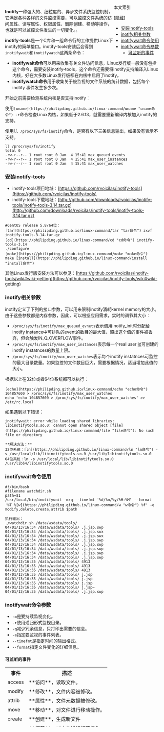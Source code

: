 <div id="content-index" class="content-index" style="float:right;">

<div class="content-index-title">本文索引</div>

[[隐藏](javascript:content_index_toggleToc())] <script type="text/javascript" language="javascript">window.content_index_showTocToggle=true;function content_index_toggleToc(){var tts="显示";var tth="隐藏";if(window.content_index_showTocToggle){window.content_index_showTocToggle=false;document.getElementById("content-index-contents").style.display="none";document.getElementById("content-index-togglelink").innerHTML=tts}else{window.content_index_showTocToggle=true;document.getElementById("content-index-contents").style.display="block";document.getElementById("content-index-togglelink").innerHTML=tth}}</script>

*   [安装inotify-tools](https://philipding.github.io/linux-command/inotifywait#安装inotify-tools "安装inotify-tools")
*   [inotify相关参数](https://philipding.github.io/linux-command/inotifywait#inotify相关参数 "inotify相关参数")
*   [inotifywait命令使用](https://philipding.github.io/linux-command/inotifywait#inotifywait命令使用 "inotifywait命令使用")
*   [inotifywait命令参数](https://philipding.github.io/linux-command/inotifywait#inotifywait命令参数 "inotifywait命令参数")
    *   [可监听的事件](https://philipding.github.io/linux-command/inotifywait#可监听的事件 "可监听的事件")

</div>

**Inotify**一种强大的、细粒度的、异步文件系统监控机制，它满足各种各样的文件监控需要，可以监控文件系统的访问属性、读写属性、权限属性、删除创建、移动等操作，也就是可以监控文件发生的一切变化。。

**inotify-tools**是一个C库和一组命令行的工作提供Linux下inotify的简单接口。inotify-tools安装后会得到`inotifywait`和`inotifywatch`这两条命令：

*   **inotifywait命令**可以用来收集有关文件访问信息，Linux发行版一般没有包括这个命令，需要安装inotify-tools，这个命令还需要将inotify支持编译入Linux内核，好在大多数Linux发行版都在内核中启用了inotify。
*   **inotifywatch命令**用于收集关于被监视的文件系统的统计数据，包括每个 inotify 事件发生多少次。

开始之前需要检测系统内核是否支持inotify：

使用`[uname](https://philipding.github.io/linux-command/uname "uname命令") -r`命令检查Linux内核，如果低于2.6.13，就需要重新编译内核加入inotify的支持。

使用`ll /proc/sys/fs/inotify`命令，是否有以下三条信息输出，如果没有表示不支持。

```
ll /proc/sys/fs/inotify
total 0
-rw-r--r-- 1 root root 0 Jan  4 15:41 max_queued_events
-rw-r--r-- 1 root root 0 Jan  4 15:41 max_user_instances
-rw-r--r-- 1 root root 0 Jan  4 15:41 max_user_watches

```

### 安装inotify-tools  

*   inotify-tools项目地址：[https://github.com/rvoicilas/inotify-tools](https://github.com/rvoicilas/inotify-tools)
*   inotify-tools下载地址：[http://github.com/downloads/rvoicilas/inotify-tools/inotify-tools-3.14.tar.gz](http://github.com/downloads/rvoicilas/inotify-tools/inotify-tools-3.14.tar.gz)

```
#CentOS release 5.8/64位：
[tar](https://philipding.github.io/linux-command/tar "tar命令") zxvf inotify-tools-3.14.tar.gz
[cd](https://philipding.github.io/linux-command/cd "cd命令") inotify-tools-3.14
./configure
[make](https://philipding.github.io/linux-command/make "make命令")
make [install](https://philipding.github.io/linux-command/install "install命令")
```

其他Linux发行版安装方法可以参见：[https://github.com/rvoicilas/inotify-tools/wiki#wiki-getting](https://github.com/rvoicilas/inotify-tools/wiki#wiki-getting)

### inotify相关参数  

inotify定义了下列的接口参数，可以用来限制inotify消耗kernel memory的大小。由于这些参数都是内存参数，因此，可以根据应用需求，实时的调节其大小：

*   `/proc/sys/fs/inotify/max_queued_evnets`表示调用inotify_init时分配给inotify instance中可排队的event的数目的最大值，超出这个值的事件被丢弃，但会触发IN_Q_OVERFLOW事件。
*   `/proc/sys/fs/inotify/max_user_instances`表示每一个real user [id](https://philipding.github.io/linux-command/id "id命令")可创建的inotify instatnces的数量上限。
*   `/proc/sys/fs/inotify/max_user_watches`表示每个inotify instatnces可监控的最大目录数量。如果监控的文件数目巨大，需要根据情况，适当增加此值的大小。

根据以上在32位或者64位系统都可以执行：

```
[echo](https://philipding.github.io/linux-command/echo "echo命令") 104857600 > /proc/sys/fs/inotify/max_user_watches
echo 'echo 104857600 > /proc/sys/fs/inotify/max_user_watches' >> /etc/rc.local
```

如果遇到以下错误：

```
inotifywait: error while loading shared libraries: libinotifytools.so.0: cannot open shared object [file](https://philipding.github.io/linux-command/file "file命令"): No such file or directory 
```

```
**解决方法：**
32位系统：[ln](https://philipding.github.io/linux-command/ln "ln命令") -s /usr/local/lib/libinotifytools.so.0 /usr/lib/libinotifytools.so.0
64位系统：ln -s /usr/local/lib/libinotifytools.so.0 /usr/lib64/libinotifytools.so.0
```

### inotifywait命令使用  

```
#!/bin/bash
#filename watchdir.sh
path=$1
/usr/local/bin/inotifywait -mrq --timefmt '%d/%m/%y/%H:%M' --format '%T %[w](https://philipding.github.io/linux-command/w "w命令") %f' -e modify,delete,create,attrib $path

执行输出：
./watchdir.sh /data/wsdata/tools/
04/01/13/16:34 /data/wsdata/tools/ .j.jsp.swp
04/01/13/16:34 /data/wsdata/tools/ .j.jsp.swx
04/01/13/16:34 /data/wsdata/tools/ .j.jsp.swx
04/01/13/16:34 /data/wsdata/tools/ .j.jsp.swp
04/01/13/16:34 /data/wsdata/tools/ .j.jsp.swp
04/01/13/16:34 /data/wsdata/tools/ .j.jsp.swp
04/01/13/16:34 /data/wsdata/tools/ .j.jsp.swp
04/01/13/16:34 /data/wsdata/tools/ .j.jsp.swp
04/01/13/16:35 /data/wsdata/tools/ 4913
04/01/13/16:35 /data/wsdata/tools/ 4913
04/01/13/16:35 /data/wsdata/tools/ 4913
04/01/13/16:35 /data/wsdata/tools/ j.jsp
04/01/13/16:35 /data/wsdata/tools/ j.jsp
04/01/13/16:35 /data/wsdata/tools/ j.jsp
04/01/13/16:35 /data/wsdata/tools/ j.jsp~
04/01/13/16:35 /data/wsdata/tools/ .j.jsp.swp

```

### inotifywait命令参数  

*   `-m`是要持续监视变化。
*   `-r`使用递归形式监视目录。
*   `-q`减少冗余信息，只打印出需要的信息。
*   `-e`指定要监视的事件列表。
*   `--timefmt`是指定时间的输出格式。
*   `--format`指定文件变化的详细信息。

#### 可监听的事件  

<table border="0" height="193" style="width: 100%;" width="74">

<tbody>

<tr>

<th>事件</th>

<th>描述</th>

</tr>

<tr>

<td>access</td>

<td>**访问**，读取文件。</td>

</tr>

<tr>

<td>modify</td>

<td>**修改**，文件内容被修改。</td>

</tr>

<tr>

<td>attrib</td>

<td>**属性**，文件元数据被修改。</td>

</tr>

<tr>

<td>move</td>

<td>**移动**，对文件进行移动操作。</td>

</tr>

<tr>

<td>create</td>

<td>**创建**，生成新文件</td>

</tr>

<tr>

<td>open</td>

<td>**打开**，对文件进行打开操作。</td>

</tr>

<tr>

<td>close</td>

<td>**关闭**，对文件进行关闭操作。</td>

</tr>

<tr>

<td>delete</td>

<td>**删除**，文件被删除。</td>

</tr>

</tbody>

</table>